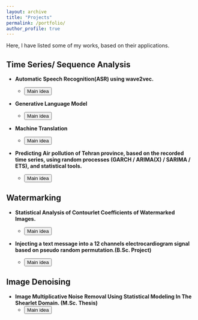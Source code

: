```yaml
---
layout: archive
title: "Projects"
permalink: /portfolio/
author_profile: true
---
```

<link rel="stylesheet" href="{{ site.baseurl }}/assets/css/mylib.css">
Here, I have listed some of my works, based on their applications.  


   
## Time Series/ Sequence Analysis

* **Automatic Speech Recognition(ASR) using wave2vec.**  
   * <button id="ASR" onclick="toggleVisibility('ASR-content')" class="custom-button">Main idea</button>
      <div id="ASR-content" style="display: none;" class="content">
      <p> Using self-supervised learning on a huge amount of speech data for ASR task. <span class="code-style">Tech: Python, speechbrain</span></p>
      </div>

* **Generative Language Model**  
   * <button id="GLM" onclick="toggleVisibility('GLM-content')" class="custom-button">Main idea</button>
      <div id="GLM-content" style="display: none;" class="content">
      <p> Here a transofmer based models used to learn the distribution of text data and finally genrate related data, as samples. <span class="code-style">Tech: Python, speechbrain</span></p>
      </div>
   
* **Machine Translation**   
   * <button id="MTR" onclick="toggleVisibility('MTR-content')" class="custom-button">Main idea</button>
      <div id="MTR-content" style="display: none;" class="content">
      <p> Using a seq2seq model using a GRU based Encoder/ Decoder Attentive model. <span class="code-style">Tech: Python, speechbrain</span></p>
      </div>	 

* **Predicting Air pollution of Tehran province, based on the recorded time series, using random processes (GARCH / ARIMA(X) / SARIMA / ETS), and statistical tools.**  	
   * <button id="STA" onclick="toggleVisibility('STA-content')" class="custom-button">Main idea</button>
      <div id="STA-content" style="display: none;" class="content">
      <p> Many time series are non-stationary, making it hard to follow and estimate their future values. In this work, random process mentioned above were used to tackle with some issues like trends, seasonality, volatility clustering, and etc. <span class="code-style">Tech: Python, Stats.model.</span></p>
      </div>	 
 

## Watermarking
* **Statistical Analysis of Contourlet Coefficients of Watermarked Images.**
   * <button id="WTR" onclick="toggleVisibility('WTR-content')" class="custom-button">Main idea</button>
      <div id="WTR-content" style="display: none;" class="content">
      <p> Designing an efficient statistical detector to classify the watermarked image from the clear one. The Generalized Gaussian as a prior for contourlet coefficient were employed, and ROC curve were used to evaluate the designed detector. <span class="code-style">Matlab</span></p>
      </div>	
   
* **Injecting a text message into a 12 channels electrocardiogram signal based on pseudo random permutation.(B.Sc. Project)**   
   * <button id="RND" onclick="toggleVisibility('RND-content')" class="custom-button">Main idea</button>
      <div id="RND-content" style="display: none;" class="content">
      <p> The key point relies on erratically, by a pseudo random permutation algorithm, change the channels order, without information loss. <span class="code-style">Matlab</span></p>
      </div>	

## Image Denoising

* **Image Multiplicative Noise Removal Using Statistical Modeling In The Shearlet Domain. (M.Sc. Thesis)** 
   * <button id="NOI" onclick="toggleVisibility('NOI-content')" class="custom-button">Main idea</button>
      <div id="NOI-content" style="display: none;" class="content">
            <p> Noise, and distortions, especially multiplicative noise, cause granular effects on images. The pivotal point of this work is to remove such effects by transferring the image to the shearlet domain, and statistically model the coefficients to obtain an efficient estimator. For more details please check my <a href="/publications">publications</a>. <span class="code-style">Matlab</span></p>
         </div>

   


